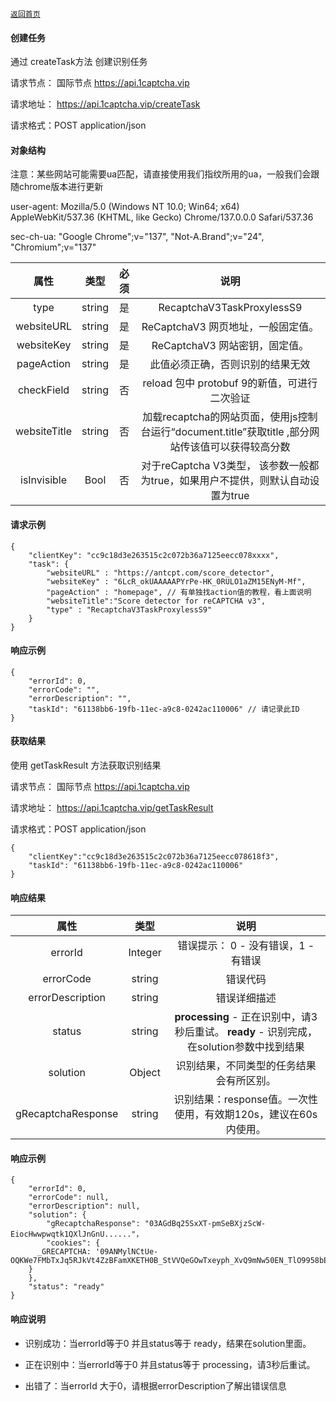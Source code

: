 
[`返回首页`](../README.md)
#### 创建任务
通过 createTask方法 创建识别任务

请求节点： 
国际节点
 https://api.1captcha.vip 
 

请求地址： https://api.1captcha.vip/createTask

请求格式：POST application/json

#### 对象结构

注意：某些网站可能需要ua匹配，请直接使用我们指纹所用的ua，一般我们会跟随chrome版本进行更新

user-agent: Mozilla/5.0 (Windows NT 10.0; Win64; x64) AppleWebKit/537.36 (KHTML, like Gecko) Chrome/137.0.0.0 Safari/537.36

sec-ch-ua: "Google Chrome";v="137", "Not-A.Brand";v="24", "Chromium";v="137"


| 属性 | 类型 | 必须 | 说明 | 
|:--------------------------------------------:|:--------------------------------------------:|:--------------------------------------------:|:--------------------------------------------:|
| type              | string        | 是 | RecaptchaV3TaskProxylessS9   |  
| websiteURL        | string        | 是 | ReCaptchaV3 网页地址，一般固定值。   |  
| websiteKey        | string        | 是 | ReCaptchaV3 网站密钥，固定值。   |  
| pageAction        | string        | 是 | 此值必须正确，否则识别的结果无效   | 
| checkField        | string        | 否 | reload 包中 protobuf 9的新值，可进行二次验证   | 
| websiteTitle        | string        | 否 | 加载recaptcha的网站页面，使用js控制台运行“document.title”获取title ,部分网站传该值可以获得较高分数  | 
| isInvisible        | Bool       | 否 | 对于reCaptcha V3类型， 该参数一般都为true，如果用户不提供，则默认自动设置为true   | 

#### 请求示例

 
```
{
    "clientKey": "cc9c18d3e263515c2c072b36a7125eecc078xxxx",
    "task": {
        "websiteURL" : "https://antcpt.com/score_detector",
        "websiteKey" : "6LcR_okUAAAAAPYrPe-HK_0RULO1aZM15ENyM-Mf",
        "pageAction" : "homepage", // 有单独找action值的教程，看上面说明
        "websiteTitle":"Score detector for reCAPTCHA v3",
        "type" : "RecaptchaV3TaskProxylessS9"
    }
}
```

#### 响应示例

```
{
    "errorId": 0,
    "errorCode": "",
    "errorDescription": "",
    "taskId": "61138bb6-19fb-11ec-a9c8-0242ac110006" // 请记录此ID
}
```

#### 获取结果
使用 getTaskResult 方法获取识别结果

请求节点： 
国际节点
 https://api.1captcha.vip 
 
请求地址： https://api.1captcha.vip/getTaskResult

请求格式：POST application/json
 


```
{
    "clientKey":"cc9c18d3e263515c2c072b36a7125eecc078618f3",
    "taskId": "61138bb6-19fb-11ec-a9c8-0242ac110006"
}
```
#### 响应结果

| 属性 | 类型 |  说明 | 
|:--------------------------------------------:|:--------------------------------------------:|:--------------------------------------------:|
| errorId              | Integer        | 错误提示： 0 - 没有错误，1 - 有错误   |  
| errorCode            | string         | 错误代码   |  
| errorDescription     | string         | 错误详细描述   |  
| status               | string         | **processing** - 正在识别中，请3秒后重试。    **ready** - 识别完成，在solution参数中找到结果   |  
| solution             | Object         | 识别结果，不同类型的任务结果会有所区别。   |  
| gRecaptchaResponse   | string         | 识别结果：response值。一次性使用，有效期120s，建议在60s内使用。   |  


#### 响应示例

```
{
    "errorId": 0,
    "errorCode": null,
    "errorDescription": null,
    "solution": {
        "gRecaptchaResponse": "03AGdBq25SxXT-pmSeBXjzScW-EiocHwwpwqtk1QXlJnGnU......"，
        "cookies": {
      _GRECAPTCHA: '09ANMylNCtUe-OQKWe7FMbTxJq5RJkVt4ZzBFamXKETH0B_StVVQeGOwTxeyph_XvQ9mNw50EN_TlO9958bEtYeSQ'
    }
    },
    "status": "ready"
}
```

#### 响应说明
- 识别成功：当errorId等于0 并且status等于 ready，结果在solution里面。

- 正在识别中：当errorId等于0 并且status等于 processing，请3秒后重试。

- 出错了：当errorId 大于0，请根据errorDescription了解出错误信息
